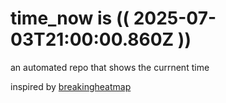# time_now is (( 2025-07-03T21:00:00.860Z ))

an automated repo that shows the currnent time

inspired by [breakingheatmap](https://github.com/breakingheatmap/breakingheatmap)